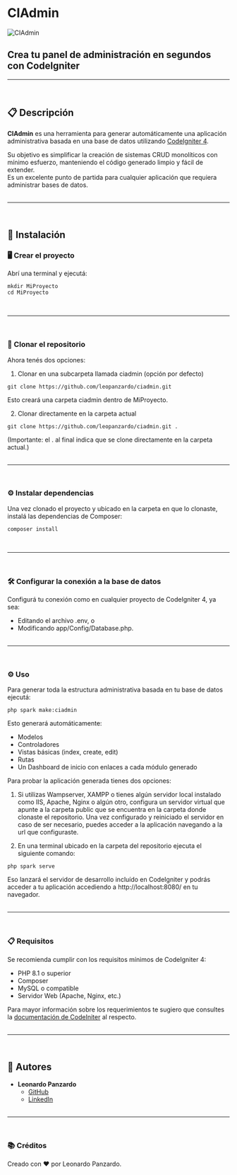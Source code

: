 # CIAdmin

![CIAdmin](https://img.shields.io/badge/Administrador%20de%20Bases%20de%20Datos-CodeIgniter%204-EF4223?style=for-the-badge&logo=codeigniter&logoColor=white&labelColor=4223ef)

## Crea tu panel de administración en segundos con CodeIgniter

---

<br/>

## 📋 Descripción

**CIAdmin** es una herramienta para generar automáticamente una aplicación administrativa basada en una base de datos utilizando [CodeIgniter 4](https://codeigniter.com/).

Su objetivo es simplificar la creación de sistemas CRUD monolíticos con mínimo esfuerzo, manteniendo el código generado limpio y fácil de extender.  
Es un excelente punto de partida para cualquier aplicación que requiera administrar bases de datos.
<br/><br/>

---

<br/>

## 🚀 Instalación

### 🖥️ Crear el proyecto

Abrí una terminal y ejecutá:

```
mkdir MiProyecto
cd MiProyecto
```
<br/>

---

<br/>

### 🧩 Clonar el repositorio

Ahora tenés dos opciones:

1. Clonar en una subcarpeta llamada ciadmin (opción por defecto)

```
git clone https://github.com/leopanzardo/ciadmin.git
```

Esto creará una carpeta ciadmin dentro de MiProyecto.

2. Clonar directamente en la carpeta actual

```
git clone https://github.com/leopanzardo/ciadmin.git .
```

(Importante: el . al final indica que se clone directamente en la carpeta actual.)
<br/><br/>

---

<br/>

### ⚙️ Instalar dependencias

Una vez clonado el proyecto y ubicado en la carpeta en que lo clonaste, instalá las dependencias de Composer:

```
composer install
```
<br/>

---

<br/>

### 🛠️ Configurar la conexión a la base de datos

Configurá tu conexión como en cualquier proyecto de CodeIgniter 4, ya sea:

- Editando el archivo .env, o
- Modificando app/Config/Database.php.
<br/><br/>

---

<br/>

### ⚙️ Uso

Para generar toda la estructura administrativa basada en tu base de datos ejecutá:

```
php spark make:ciadmin
```

Esto generará automáticamente:

- Modelos
- Controladores
- Vistas básicas (index, create, edit)
- Rutas
- Un Dashboard de inicio con enlaces a cada módulo generado

Para probar la aplicación generada tienes dos opciones:

1. Si utilizas Wampserver, XAMPP o tienes algún servidor local instalado como IIS, Apache, Nginx o algún otro, configura un servidor virtual que apunte a la carpeta public que se encuentra en la carpeta donde clonaste el repositorio. Una vez configurado y reiniciado el servidor en caso de ser necesario, puedes acceder a la aplicación navegando a la url que configuraste.

2. En una terminal ubicado en la carpeta del repositorio ejecuta el siguiente comando:

```
php spark serve
```

Eso lanzará el servidor de desarrollo incluído en CodeIgniter y podrás acceder a tu aplicación accediendo a http://localhost:8080/ en tu navegador.
<br/><br/>

---

<br/>

### 📋 Requisitos

Se recomienda cumplir con los requisitos mínimos de CodeIgniter 4:

- PHP 8.1 o superior
- Composer
- MySQL o compatible
- Servidor Web (Apache, Nginx, etc.)

Para mayor información sobre los requerimientos te sugiero que consultes la [documentación de CodeIniter](https://www.codeigniter.com/user_guide/intro/requirements.html) al respecto.
<br/><br/>

---

<br/>

## 👥 Autores

- **Leonardo Panzardo**
  - [GitHub](https://github.com/leopanzardo)
  - [LinkedIn](https://www.linkedin.com/in/leopanzardo/)
<br/><br/>

---

<br/>

### 📚 Créditos

Creado con ❤️ por Leonardo Panzardo.

